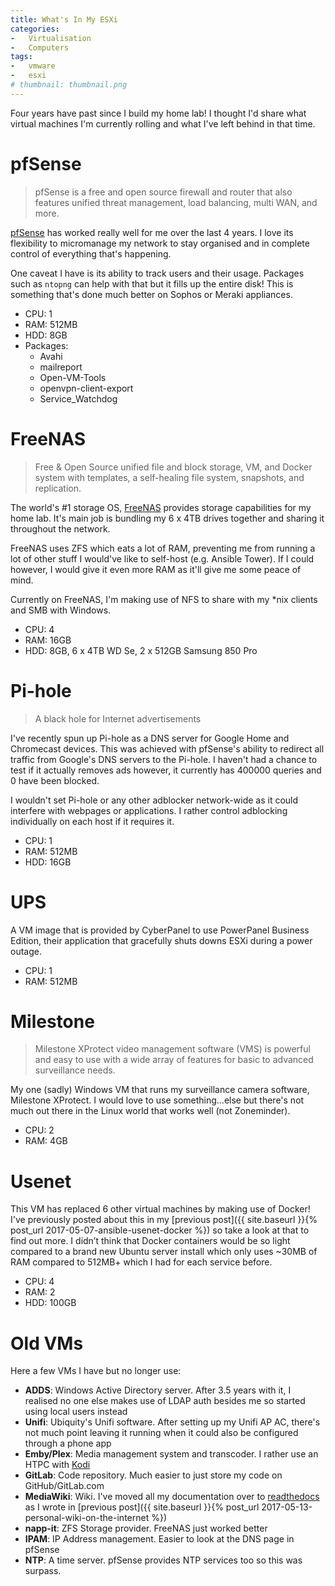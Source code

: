 ```yaml
---
title: What's In My ESXi
categories:
-   Virtualisation
-   Computers
tags:
-   vmware
-   esxi
# thumbnail: thumbnail.png
---
```


Four years have past since I build my home lab! I thought I'd share what virtual machines I'm currently rolling and what I've left behind in that time.

<!-- more -->

# pfSense
> pfSense is a free and open source firewall and router that also features unified threat management, load balancing, multi WAN, and more.

[pfSense](https://www.pfsense.org/) has worked really well for me over the last 4 years. I love its flexibility to micromanage my network to stay organised and in complete control of everything that's happening.

One caveat I have is its ability to track users and their usage. Packages such as `ntopng` can help with that but it fills up the entire disk! This is something that's done much better on Sophos or Meraki appliances.

*   CPU: 1
*   RAM: 512MB
*   HDD: 8GB
*   Packages:
    -   Avahi
    -   mailreport
    -   Open-VM-Tools
    -   openvpn-client-export
    -   Service_Watchdog


# FreeNAS
> Free & Open Source unified file and block storage, VM, and Docker system with templates, a self-healing file system, snapshots, and replication.

The world's \#1 storage OS, [FreeNAS](http://www.freenas.org/) provides storage capabilities for my home lab. It's main job is bundling my 6 x 4TB drives together and sharing it throughout the network.

FreeNAS uses ZFS which eats a lot of RAM, preventing me from running a lot of other stuff I would've like to self-host (e.g. Ansible Tower). If I could however, I would give it even more RAM as it'll give me some peace of mind.

Currently on FreeNAS, I'm making use of NFS to share with my \*nix clients and SMB with Windows.

*   CPU: 4
*   RAM: 16GB
*   HDD: 8GB, 6 x 4TB WD Se, 2 x 512GB Samsung 850 Pro

# Pi-hole
> A black hole for Internet advertisements

I've recently spun up Pi-hole as a DNS server for Google Home and Chromecast devices. This was achieved with pfSense's ability to redirect all traffic from Google's DNS servers to the Pi-hole. I haven't had a chance to test if it actually removes ads however, it currently has 400000 queries and 0 have been blocked.

I wouldn't set Pi-hole or any other adblocker network-wide as it could interfere with webpages or applications. I rather control adblocking individually on each host if it requires it.

*   CPU: 1
*   RAM: 512MB
*   HDD: 16GB

# UPS
A VM image that is provided by CyberPanel to use PowerPanel Business Edition, their application that gracefully shuts downs ESXi during a power outage.

*   CPU: 1
*   RAM: 512MB

# Milestone
> Milestone XProtect video management software (VMS) is powerful and easy to use with a wide array of features for basic to advanced surveillance needs.

My one (sadly) Windows VM that runs my surveillance camera software, Milestone XProtect. I would love to use something...else but there's not much out there in the Linux world that works well (not Zoneminder).

*   CPU: 2
*   RAM: 4GB

# Usenet
This VM has replaced 6 other virtual machines by making use of Docker! I've previously posted about this in my [previous post]({{ site.baseurl }}{% post_url 2017-05-07-ansible-usenet-docker %}) so take a look at that to find out more. I didn’t think that Docker containers would be so light compared to a brand new Ubuntu server install which only uses ~30MB of RAM compared to 512MB+ which I had for each service before.

*   CPU: 4
*   RAM: 2
*   HDD: 100GB

# Old VMs
Here a few VMs I have but no longer use:
*   **ADDS**: Windows Active Directory server. After 3.5 years with it, I realised no one else makes use of LDAP auth besides me so started using local users instead
*   **Unifi**: Ubiquity's Unifi software. After setting up my Unifi AP AC, there's not much point leaving it running when it could also be configured through a phone app
*   **Emby/Plex**: Media management system and transcoder. I rather use an HTPC with [Kodi](https://kodi.tv/)
*   **GitLab**: Code repository. Much easier to just store my code on GitHub/GitLab.com
*   **MediaWiki**: Wiki. I've moved all my documentation over to [readthedocs](https://readthedocs.org/) as I wrote in [previous post]({{ site.baseurl }}{% post_url 2017-05-13-personal-wiki-on-the-internet %})
*   **napp-it**: ZFS Storage provider. FreeNAS just worked better
*   **IPAM**: IP Address management. Easier to look at the DNS page in pfSense
*   **NTP**: A time server. pfSense provides NTP services too so this was surpass.

